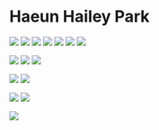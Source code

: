 # Haeun Hailey Park
<img src="https://img.shields.io/badge/JAVA-1126AB?style=flat&logo=Java&logoColor=white"/></a>
<img src="https://img.shields.io/badge/JavaScript-yellow?style=flat&logo=JavaScript&logoColor=white"/></a>
<img src="https://img.shields.io/badge/Spring-orange?style=flat&logo=Spring&logoColor=white"/></a>
<img src="https://img.shields.io/badge/Python-3766AB?style=flat&logo=Python&logoColor=white"/></a>
<img src="https://img.shields.io/badge/Oracle-F80000?style=flat&logo=Oracle&logoColor=white"/></a>
<img src="https://img.shields.io/badge/HTML5-pink?style=flat&logo=Html&logoColor=white"/></a>
<img src="https://img.shields.io/badge/CSS3-4287f5?style=flat&logo=Css&logoColor=white"/></a>

<img src="https://img.shields.io/badge/Bootstrap-green?style=flat&logo=Bootstrap&logoColor=white"/></a>
<img src="https://img.shields.io/badge/jQuery-4287f5?style=flat&logo=jQuery&logoColor=white"/></a>
<img src="https://img.shields.io/badge/Apache Tomcat-E8E8E8?style=flat&logo=Apache&logoColor=white"/></a>

<img src="https://img.shields.io/badge/Eclipse-2C2255?style=flat&logo=Eclipse&logoColor=white"/></a>
<img src="https://img.shields.io/badge/Maven-aea3d6?style=flat&logo=Apache-Maven&logoColor=white"/></a>

<img src="https://img.shields.io/badge/SVN-809CC9?style=flat&logo=Subversion&logoColor=white"/></a>
<img src="https://img.shields.io/badge/GitHub-181717?style=flat&logo=GitHub&logoColor=white"/></a>

<a href="techsignal.tistory.com"><img src="https://img.shields.io/badge/테크 블로그 'Tech Signal'-fcba03?style=flat-square&link=techsignal.tistory.com"/></a>
